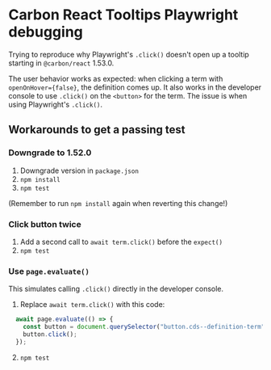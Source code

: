 # Carbon React Tooltips Playwright debugging

Trying to reproduce why Playwright's `.click()` doesn't open up a tooltip starting in `@carbon/react` 1.53.0.

The user behavior works as expected: when clicking a term with `openOnHover={false}`, the definition comes up. It also works in the developer console to use `.click()` on the `<button>` for the term. The issue is when using Playwright's `.click()`.

## Workarounds to get a passing test

### Downgrade to 1.52.0

1. Downgrade version in `package.json`
2. `npm install`
3. `npm test`

(Remember to run `npm install` again when reverting this change!)

### Click button twice

1. Add a second call to `await term.click()` before the `expect()`
2. `npm test`

### Use `page.evaluate()`

This simulates calling `.click()` directly in the developer console.

1. Replace `await term.click()` with this code:

```javascript
  await page.evaluate(() => {
    const button = document.querySelector("button.cds--definition-term");
    button.click();
  });
```

2. `npm test`